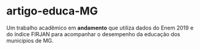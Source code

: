 # artigo-educa-MG
Um trabalho acadêmico em **andamento** que utiliza dados do Enem 2019 e do índice FIRJAN para acompanhar o desempenho da educação dos municípios de MG.
